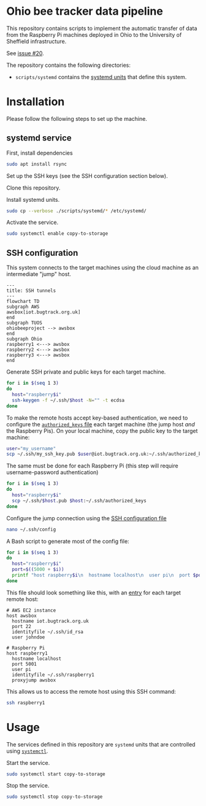 # Ohio bee tracker data pipeline

This repository contains scripts to implement the automatic transfer of data from the Raspberry Pi machines deployed in Ohio to the University of Sheffield infrastructure.

See [issue #20](https://github.com/SheffieldMLtracking/BBSRC_ohio/issues/20).

The repository contains the following directories:

- `scripts/systemd`  contains the [systemd units](https://systemd.io/) that define this system.

# Installation

Please follow the following steps to set up the machine.

## systemd service

First, install dependencies

```bash
sudo apt install rsync
```

Set up the SSH keys (see the SSH configuration section below).

Clone this repository.

Install systemd units.

```bash
sudo cp --verbose ./scripts/systemd/* /etc/systemd/
```

Activate the service.

```bash
sudo systemctl enable copy-to-storage
```

## SSH configuration

This system connects to the target machines using the cloud machine as an intermediate "jump" host.

```mermaid
---
title: SSH tunnels
---
flowchart TD
subgraph AWS
awsbox[iot.bugtrack.org.uk]
end
subgraph TUOS
ohiobeeproject --> awsbox
end
subgraph Ohio
raspberry1 <---> awsbox
raspberry2 <---> awsbox
raspberry3 <---> awsbox
end
```

Generate SSH private and public keys for each target machine.

```bash
for i in $(seq 1 3)
do
  host="raspberry$i"
  ssh-keygen -f ~/.ssh/$host -N="" -t ecdsa
done
```

To make the remote hosts accept key-based authentication, we need to configure the [`authorized_keys` file](https://www.ssh.com/academy/ssh/authorized-keys-file) each target machine (the jump host *and* the Raspberry Pis). On your local machine, copy the public key to the target machine:

```bash
user="my_username"
scp ~/.ssh/my_ssh_key.pub $user@iot.bugtrack.org.uk:~/.ssh/authorized_keys
```

The same must be done for each Raspberry Pi (this step will require username-password authentication)

```bash
for i in $(seq 1 3)
do
  host="raspberry$i"
  scp ~/.ssh/$host.pub $host:~/.ssh/authorized_keys
done
```

Configure the jump connection using the [SSH configuration file](https://www.ssh.com/academy/ssh/config)

```bash
nano ~/.ssh/config
```

A Bash script to generate most of the config file:

```bash
for i in $(seq 1 3)
do
  host="raspberry$i"
  port=$((5000 + $i))
  printf "host raspberry$i\n  hostname localhost\n  user pi\n  port $port\n  identityfile ~/.ssh/$host\n  proxyjump awsbox\n\n"
done
```

This file should look something like this, with an [entry](https://www.ssh.com/academy/ssh/config) for each target remote host:

```
# AWS EC2 instance
host awsbox
  hostname iot.bugtrack.org.uk
  port 22
  identityfile ~/.ssh/id_rsa
  user johndoe

# Raspberry Pi
host raspberry1
  hostname localhost
  port 5001
  user pi
  identityfile ~/.ssh/raspberry1
  proxyjump awsbox
```

This allows us to access the remote host using this SSH command:

```bash
ssh raspberry1
```

# Usage

The services defined in this repository are `systemd` units that are controlled using [`systemctl`](https://www.freedesktop.org/software/systemd/man/latest/systemctl.html).

Start the service.

```bash
sudo systemctl start copy-to-storage
```

Stop the service.

```bash
sudo systemctl stop copy-to-storage
```
